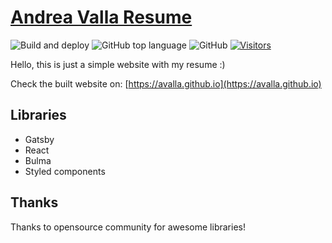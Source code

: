 # [Andrea Valla Resume](https://avalla.github.io)

![Build and deploy](https://github.com/avalla/avalla.github.io/actions/workflows/main.yml/badge.svg)
![GitHub top language](https://img.shields.io/github/languages/top/avalla/avalla.github.io)
![GitHub](https://img.shields.io/github/license/avalla/avalla.github.io)
[![Visitors](https://visitor-badge.glitch.me/badge?page_id=avalla.avalla.github.io.visitor-badge)](https://github.com/avalla/avalla.github.io)

Hello, this is just a simple website with my resume :)

Check the built website on: [https://avalla.github.io](https://avalla.github.io)

## Libraries

- Gatsby
- React
- Bulma
- Styled components

## Thanks

Thanks to opensource community for awesome libraries!
